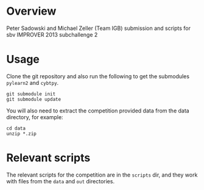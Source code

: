 # Overview

Peter Sadowski and Michael Zeller (Team IGB) submission and scripts for sbv IMPROVER 2013 subchallenge 2

# Usage

Clone the git repository and also run the following to get the
submodules `pylearn2` and `cybtpy`.

```
git submodule init
git submodule update
```

You will also need to extract the competition provided data from the data directory, for example:

```
cd data
unzip *.zip
```

# Relevant scripts

The relevant scripts for the competition are in the `scripts` dir, and
they work with files from the `data` and `out` directories.
